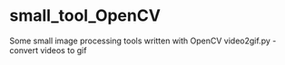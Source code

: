 # small_tool_OpenCV
Some small image processing tools written with OpenCV
video2gif.py - convert videos to gif
